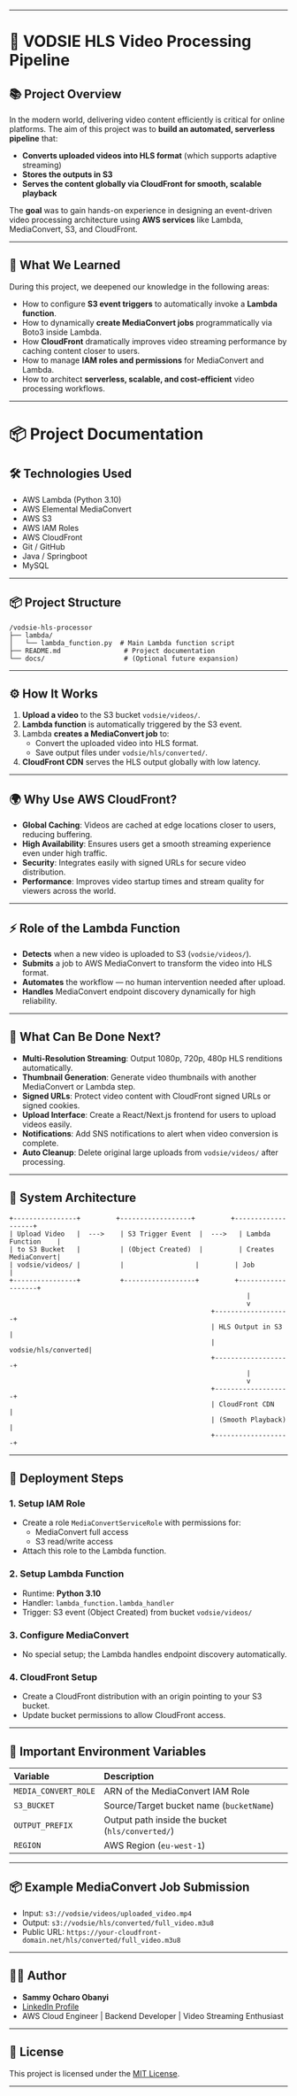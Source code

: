 
---

# 🎥 VODSIE HLS Video Processing Pipeline

## 📚 Project Overview

In the modern world, delivering video content efficiently is critical for online platforms. The aim of this project was to **build an automated, serverless pipeline** that:
- **Converts uploaded videos into HLS format** (which supports adaptive streaming)
- **Stores the outputs in S3**
- **Serves the content globally via CloudFront for smooth, scalable playback**

The **goal** was to gain hands-on experience in designing an event-driven video processing architecture using **AWS services** like Lambda, MediaConvert, S3, and CloudFront.

---

## 🎯 What We Learned

During this project, we deepened our knowledge in the following areas:
- How to configure **S3 event triggers** to automatically invoke a **Lambda function**.
- How to dynamically **create MediaConvert jobs** programmatically via Boto3 inside Lambda.
- How **CloudFront** dramatically improves video streaming performance by caching content closer to users.
- How to manage **IAM roles and permissions** for MediaConvert and Lambda.
- How to architect **serverless, scalable, and cost-efficient** video processing workflows.

---

# 📦 Project Documentation

## 🛠️ Technologies Used
- AWS Lambda (Python 3.10)
- AWS Elemental MediaConvert
- AWS S3
- AWS IAM Roles
- AWS CloudFront
- Git / GitHub
- Java / Springboot
- MySQL

---

## 📦 Project Structure

```
/vodsie-hls-processor
├── lambda/
│   └── lambda_function.py  # Main Lambda function script
├── README.md                # Project documentation
└── docs/                    # (Optional future expansion)
```

---

## ⚙️ How It Works

1. **Upload a video** to the S3 bucket `vodsie/videos/`.
2. **Lambda function** is automatically triggered by the S3 event.
3. Lambda **creates a MediaConvert job** to:
   - Convert the uploaded video into HLS format.
   - Save output files under `vodsie/hls/converted/`.
4. **CloudFront CDN** serves the HLS output globally with low latency.

---

## 🌍 Why Use AWS CloudFront?

- **Global Caching**: Videos are cached at edge locations closer to users, reducing buffering.
- **High Availability**: Ensures users get a smooth streaming experience even under high traffic.
- **Security**: Integrates easily with signed URLs for secure video distribution.
- **Performance**: Improves video startup times and stream quality for viewers across the world.

---

## ⚡ Role of the Lambda Function

- **Detects** when a new video is uploaded to S3 (`vodsie/videos/`).
- **Submits** a job to AWS MediaConvert to transform the video into HLS format.
- **Automates** the workflow — no human intervention needed after upload.
- **Handles** MediaConvert endpoint discovery dynamically for high reliability.

---

## 🚀 What Can Be Done Next?

- **Multi-Resolution Streaming**: Output 1080p, 720p, 480p HLS renditions automatically.
- **Thumbnail Generation**: Generate video thumbnails with another MediaConvert or Lambda step.
- **Signed URLs**: Protect video content with CloudFront signed URLs or signed cookies.
- **Upload Interface**: Create a React/Next.js frontend for users to upload videos easily.
- **Notifications**: Add SNS notifications to alert when video conversion is complete.
- **Auto Cleanup**: Delete original large uploads from `vodsie/videos/` after processing.

---

## 🧠 System Architecture

```
+----------------+         +------------------+         +-------------------+
| Upload Video   |  --->    | S3 Trigger Event  |  --->   | Lambda Function    |
| to S3 Bucket   |          | (Object Created)  |         | Creates MediaConvert|
| vodsie/videos/ |          |                  |         | Job                |
+----------------+          +------------------+         +-------------------+
                                                            |
                                                            v
                                                   +-------------------+
                                                   | HLS Output in S3   |
                                                   | vodsie/hls/converted|
                                                   +-------------------+
                                                            |
                                                            v
                                                   +-------------------+
                                                   | CloudFront CDN     |
                                                   | (Smooth Playback)  |
                                                   +-------------------+
```

---

## 🚀 Deployment Steps

### 1. Setup IAM Role
- Create a role `MediaConvertServiceRole` with permissions for:
  - MediaConvert full access
  - S3 read/write access
- Attach this role to the Lambda function.

### 2. Setup Lambda Function
- Runtime: **Python 3.10**
- Handler: `lambda_function.lambda_handler`
- Trigger: S3 event (Object Created) from bucket `vodsie/videos/`

### 3. Configure MediaConvert
- No special setup; the Lambda handles endpoint discovery automatically.

### 4. CloudFront Setup
- Create a CloudFront distribution with an origin pointing to your S3 bucket.
- Update bucket permissions to allow CloudFront access.

---

## 📄 Important Environment Variables

| Variable | Description |
|:---|:---|
| `MEDIA_CONVERT_ROLE` | ARN of the MediaConvert IAM Role |
| `S3_BUCKET` | Source/Target bucket name (`bucketName`) |
| `OUTPUT_PREFIX` | Output path inside the bucket (`hls/converted/`) |
| `REGION` | AWS Region (`eu-west-1`) |

---

## 📦 Example MediaConvert Job Submission

- Input: `s3://vodsie/videos/uploaded_video.mp4`
- Output: `s3://vodsie/hls/converted/full_video.m3u8`
- Public URL: `https://your-cloudfront-domain.net/hls/converted/full_video.m3u8`

---

## 👨‍💻 Author

- **Sammy Ocharo Obanyi**  
- [LinkedIn Profile](www.linkedin.com/in/sammy-ocharo-82943a1a1)  
- AWS Cloud Engineer | Backend Developer | Video Streaming Enthusiast

---

## 📜 License

This project is licensed under the [MIT License](LICENSE).

---
